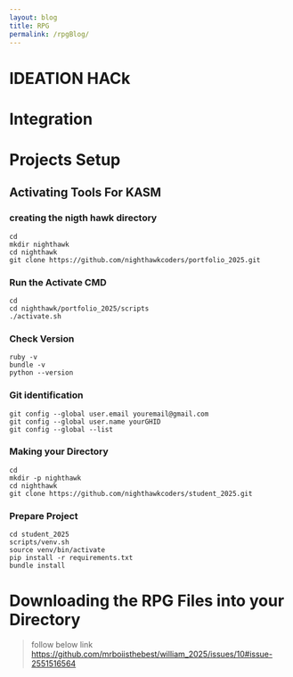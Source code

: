 ```yaml
---
layout: blog
title: RPG
permalink: /rpgBlog/
---
```

# IDEATION HACk

# Integration



# Projects Setup

## Activating Tools For KASM
### creating the nigth hawk directory
```bullets
cd
mkdir nighthawk 
cd nighthawk 
git clone https://github.com/nighthawkcoders/portfolio_2025.git
```
### Run the Activate CMD
```bullets
cd
cd nighthawk/portfolio_2025/scripts
./activate.sh 
```
### Check Version
```bullets
ruby -v
bundle -v
python --version
```
### Git identification
```bullets
git config --global user.email youremail@gmail.com
git config --global user.name yourGHID 
git config --global --list
```
### Making your Directory
```bullets
cd
mkdir -p nighthawk
cd nighthawk 
git clone https://github.com/nighthawkcoders/student_2025.git
```
### Prepare Project
```bullets
cd student_2025
scripts/venv.sh
source venv/bin/activate
pip install -r requirements.txt
bundle install
```
# Downloading the RPG Files into your Directory
> follow below link
https://github.com/mrboiisthebest/william_2025/issues/10#issue-2551516564